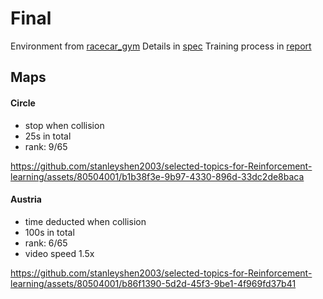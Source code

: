 # Final
Environment from [racecar_gym](https://github.com/axelbr/racecar_gym)
Details in [spec](https://github.com/stanleyshen2003/selected-topics-for-Reinforcement-learning/blob/main/Final_project/Selected%20Topics%20in%20Reinforcement%20Learning%20-%20Final%20%20Project.pdf)
Training process in [report](https://github.com/stanleyshen2003/selected-topics-for-Reinforcement-learning/blob/main/Final_project/report.pdf)
## Maps
#### Circle
- stop when collision
- 25s in total
- rank: 9/65


https://github.com/stanleyshen2003/selected-topics-for-Reinforcement-learning/assets/80504001/b1b38f3e-9b97-4330-896d-33dc2de8baca


#### Austria
- time deducted when collision
- 100s in total
- rank: 6/65
- video speed 1.5x


https://github.com/stanleyshen2003/selected-topics-for-Reinforcement-learning/assets/80504001/b86f1390-5d2d-45f3-9be1-4f969fd37b41


